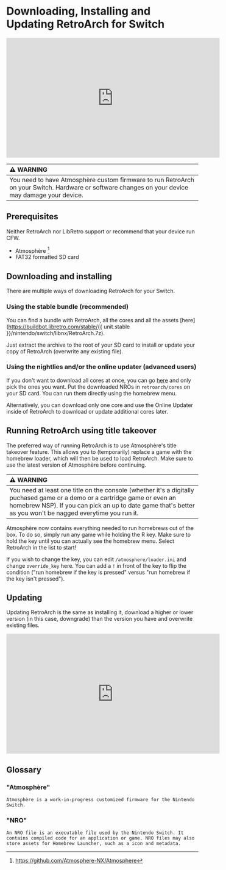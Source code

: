 # Downloading, Installing and Updating RetroArch for Switch

<iframe width="560" height="315" src="https://www.youtube-nocookie.com/embed/8onZ4H8h3iE" frameborder="0" allow="accelerometer; autoplay; clipboard-write; encrypted-media; gyroscope; picture-in-picture" allowfullscreen></iframe>

| :warning: WARNING          |
|:---------------------------|
| You need to have Atmosphère custom firmware to run RetroArch on your Switch. Hardware or software changes on your device may damage your device.     |   

## Prerequisites

Neither RetroArch nor LibRetro support or recommend that your device run CFW.

- Atmosphère [^1]
- FAT32 formatted SD card

## Downloading and installing

There are multiple ways of downloading RetroArch for your Switch.

### Using the stable bundle (recommended)

You can find a bundle with RetroArch, all the cores and all the assets [here](https://buildbot.libretro.com/stable/{{ unit.stable }}/nintendo/switch/libnx/RetroArch.7z).

Just extract the archive to the root of your SD card to install or update your copy of RetroArch (overwrite any existing file).

### Using the nightlies and/or the online updater (advanced users)

If you don't want to download all cores at once, you can go [here](https://buildbot.libretro.com/nightly/nintendo/switch/libnx/latest/) and only pick the ones you want. Put the downloaded NROs in `retroarch/cores` on your SD card. You can run them directly using the homebrew menu.

Alternatively, you can download only one core and use the Online Updater inside of RetroArch to download or update additional cores later.

## Running RetroArch using title takeover

The preferred way of running RetroArch is to use Atmosphère's title takeover feature. This allows you to (temporarily) replace a game with the homebrew loader, which will then be used to load RetroArch. Make sure to use the latest version of Atmosphère before continuing.

| :warning: WARNING          |
|:---------------------------|
| You need at least one title on the console (whether it's a digitally puchased game or a demo or a cartridge game or even an homebrew NSP). If you can pick an up to date game that's better as you won't be nagged everytime you run it.     |

Atmosphère now contains everything needed to run homebrews out of the box. To do so, simply run any game while holding the R key. Make sure to hold the key until you can actually see the homebrew menu. Select RetroArch in the list to start!

If you wish to change the key, you can edit `/atmosphere/loader.ini` and change `override_key` here. You can add a `!` in front of the key to flip the condition ("run homebrew if the key is pressed" versus "run homebrew if the key isn't pressed").

## Updating

Updating RetroArch is the same as installing it, download a higher or lower version (in this case, downgrade) than the version you have and overwrite existing files.

<iframe width="560" height="315" src="https://www.youtube-nocookie.com/embed/6yPROWaCY9g" frameborder="0" allow="accelerometer; autoplay; clipboard-write; encrypted-media; gyroscope; picture-in-picture" allowfullscreen></iframe>

## Glossary

### "Atmosphère"
	Atmosphère is a work-in-progress customized firmware for the Nintendo Switch.

### "NRO"
	An NRO file is an executable file used by the Nintendo Switch. It contains compiled code for an application or game. NRO files may also store assets for Homebrew Launcher, such as a icon and metadata.

[^1]: https://github.com/Atmosphere-NX/Atmosphere